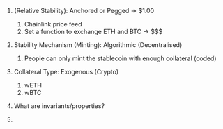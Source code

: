 1. (Relative Stability): Anchored or Pegged -> $1.00
   1. Chainlink price feed
   2. Set a function to exchange ETH and BTC -> $$$
2. Stability Mechanism (Minting): Algorithmic (Decentralised)
   1. People can only mint the stablecoin with enough collateral (coded)
3. Collateral Type: Exogenous (Crypto)
   1. wETH
   2. wBTC

1. What are invariants/properties?
2. 